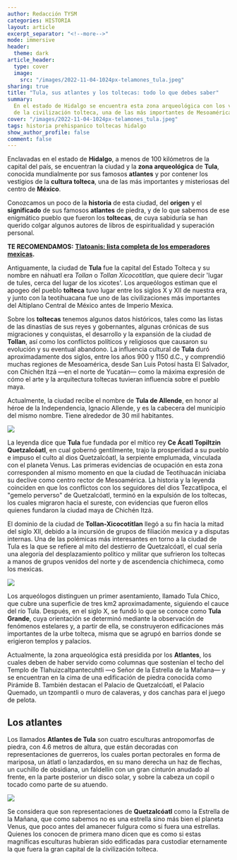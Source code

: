 ```yaml
---
author: Redacción TYSM
categories: HISTORIA
layout: article
excerpt_separator: "<!--more-->"
mode: immersive
header:
  theme: dark
article_header:
  type: cover
  image:
    src: "/images/2022-11-04-1024px-telamones_tula.jpeg"
sharing: true
title: "Tula, sus atlantes y los toltecas: todo lo que debes saber"
summary:
  En el estado de Hidalgo se encuentra esta zona arqueológica con los vestigios
  de la civilización tolteca, una de las más importantes de Mesoamérica
cover: "/images/2022-11-04-1024px-telamones_tula.jpeg"
tags: historia prehispanico toltecas hidalgo
show_author_profile: false
comment: false
---
```


Enclavadas en el estado de **Hidalgo**, a menos de 100 kilómetros de la capital del país, se encuentran la ciudad y la **zona arqueológica** de **Tula**, conocida mundialmente por sus famosos **atlantes** y por contener los vestigios de la **cultura tolteca**, una de las más importantes y misteriosas del centro de **México**.

Conozcamos un poco de la **historia** de esta ciudad, del **origen** y el **significado** de sus famosos **atlantes** de piedra, y de lo que sabemos de ese enigmático pueblo que fueron los **toltecas**, de cuya sabiduría se han querido colgar algunos autores de libros de espiritualidad y superación personal.

**TE RECOMENDAMOS:** [**Tlatoanis: lista completa de los emperadores mexicas**](https://blog.tonoysumariachi.com/historia/2022/06/08/tlatoanis-lista-completa-de-los-emperadores-mexicas.html)**.**

Antiguamente, la ciudad de **Tula** fue la capital del Estado Tolteca y su nombre en náhuatl era _Tollan_ o _Tollan Xicocotitlan_, que quiere decir 'lugar de tules, cerca del lugar de los xicotes'. Los arqueólogos estiman que el apogeo del pueblo **tolteca** tuvo lugar entre los siglos X y XII de nuestra era, y junto con la teotihuacana fue uno de las civilizaciones más importantes del Altiplano Central de México antes de Imperio Mexica.

Sobre los **toltecas** tenemos algunos datos históricos, tales como las listas de las dinastías de sus reyes y gobernantes, algunas crónicas de sus migraciones y conquistas, el desarrollo y la expansión de la ciudad de **Tollan**, así como los conflictos políticos y religiosos que causaron su evolución y su eventual abandono. La influencia cultural de **Tula** duró aproximadamente dos siglos, entre los años 900 y 1150 d.C., y comprendió muchas regiones de Mesoamérica, desde San Luis Potosí hasta El Salvador, con Chichén Itzá —en el norte de Yucatán— como la máxima expresión de cómo el arte y la arquitectura toltecas tuvieran influencia sobre el pueblo maya.

Actualmente, la ciudad recibe el nombre de **Tula de Allende**, en honor al héroe de la Independencia, Ignacio Allende, y es la cabecera del municipio del mismo nombre. Tiene alrededor de 30 mil habitantes.

![](https://upload.wikimedia.org/wikipedia/commons/thumb/a/a9/TulaSite117.JPG/1024px-TulaSite117.JPG)

La leyenda dice que **Tula** fue fundada por el mítico rey **Ce Ácatl Topiltzin Quetzalcóatl**, en cual gobernó gentilmente, trajo la prosperidad a su pueblo e impuso el culto al dios Quetzalcóatl, la serpiente emplumada, vinculada con el planeta Venus. Las primeras evidencias de ocupación en esta zona corresponden al mismo momento en que la ciudad de Teotihuacán iniciaba su declive como centro rector de Mesoamérica. La historia y la leyenda coinciden en que los conflictos con los seguidores del dios Tezcatlipoca, el "gemelo perverso" de Quetzalcóatl, terminó en la expulsión de los toltecas, los cuales migraron hacia el sureste, con evidencias que fueron ellos quienes fundaron la ciudad maya de Chichén Itzá.

El dominio de la ciudad de **Tollan-Xicocotitlan** llegó a su fin hacia la mitad del siglo XII, debido a la incursión de grupos de filiación mexica y a disputas internas. Una de las polémicas más interesantes en torno a la ciudad de Tula es la que se refiere al mito del destierro de Quetzalcóatl, el cual sería una alegoría del desplazamiento político y militar que sufrieron los toltecas a manos de grupos venidos del norte y de ascendencia chichimeca, como los mexicas.

![](https://upload.wikimedia.org/wikipedia/commons/4/4e/Quetzalc%C3%B3atl_5.jpg)

Los arqueólogos distinguen un primer asentamiento, llamado Tula Chico, que cubre una superficie de tres km2 aproximadamente, siguiendo el cauce del río Tula. Después, en el siglo X, se fundó lo que se conoce como **Tula Grande**, cuya orientación se determinó mediante la observación de fenómenos estelares y, a partir de ella, se construyeron edificaciones más importantes de la urbe tolteca, misma que se agrupó en barrios donde se erigieron templos y palacios.

Actualmente, la zona arqueológica está presidida por los **Atlantes**, los cuales deben de haber servido como columnas que sostenían el techo del Templo de Tlahuizcaltpantecuhtli —o Señor de la Estrella de la Mañana— y se encuentran en la cima de una edificación de piedra conocida como Pirámide B. También destacan el Palacio de Quetzalcóatl, el Palacio Quemado, un tzompantli o muro de calaveras, y dos canchas para el juego de pelota.

## Los atlantes

Los llamados **Atlantes de Tula** son cuatro esculturas antropomorfas de piedra, con 4.6 metros de altura, que están decoradas con representaciones de guerreros, los cuales portan pectorales en forma de mariposa, un átlatl o lanzadardos, en su mano derecha un haz de flechas, un cuchillo de obsidiana, un faldellín con un gran cinturón anudado al frente, en la parte posterior un disco solar, y sobre la cabeza un copil o tocado como parte de su atuendo.

![](https://upload.wikimedia.org/wikipedia/commons/thumb/d/d5/El_Atlante_de_Tula.jpg/674px-El_Atlante_de_Tula.jpg)

Se considera que son representaciones de **Quetzalcóatl** como la Estrella de la Mañana, que como sabemos no es una estrella sino más bien el planeta Venus, que poco antes del amanecer fulgura como si fuera una estrellas. Quienes los conocen de primera mano dicen que es como si estas magníficas esculturas hubieran sido edificadas para custodiar eternamente la que fuera la gran capital de la civilización tolteca.
